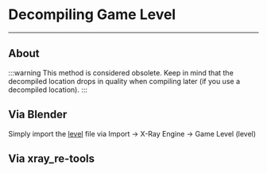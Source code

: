 # Decompiling Game Level

___

## About

:::warning
This method is considered obsolete. Keep in mind that the decompiled location drops in quality when compiling later (if you use a decompiled location).
:::

## Via Blender

Simply import the [level](../../references/file-formats/game-levels/level.md) file via Import -> X-Ray Engine -> Game Level (level)

## Via xray_re-tools
